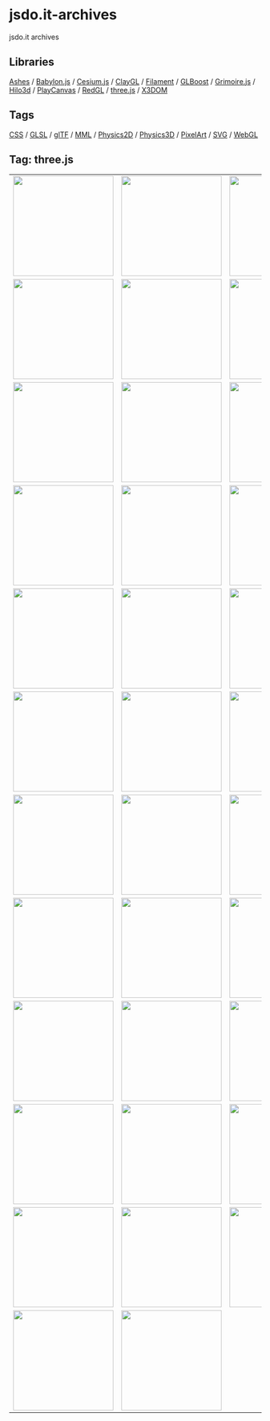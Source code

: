 # jsdo.it-archives
jsdo.it archives

## Libraries

[Ashes](../ashes) / [Babylon.js](../babylon.js) / [Cesium.js](../cesium.js) / [ClayGL](../claygl) / [Filament](../filament) / [GLBoost](../glboost)  / [Grimoire.js](../grimoire.js) / [Hilo3d](../hilo3d) / [PlayCanvas](../playcanvas) / [RedGL](../redgl) / [three.js](../three.js) / [X3DOM](../x3dom)

## Tags

[CSS](../css) / [GLSL](../glsl) / [glTF](../gltf) / [MML](../mml) / [Physics2D](../physics2d) / [Physics3D](../physics3d) / [PixelArt](../pixelart) / [SVG](../svg) / [WebGL](../webgl)

## Tag: three.js

<table>
<tr>
<td><a href="https://cx20.github.io/jsdo.it-archives/cx20/yCyD" alt="[WebGL] three.js を試してみるテスト（BufferGeometry編）"><img src="https://cx20.github.io/jsdo.it-archives/screenshot/yCyD.jpg" width="200" height="200"></a></td>
<td><a href="https://cx20.github.io/jsdo.it-archives/cx20/vryW" alt="[WebGL] three.js を試してみるテスト（BufferGeometry編）（その２）"><img src="https://cx20.github.io/jsdo.it-archives/screenshot/vryW.jpg" width="200" height="200"></a></td>
<td><a href="https://cx20.github.io/jsdo.it-archives/cx20/yv6Z" alt="[WebGL] three.js を試してみるテスト（BufferGeometry編）（その３）"><img src="https://cx20.github.io/jsdo.it-archives/screenshot/yv6Z.jpg" width="200" height="200"></a></td>
<td><a href="https://cx20.github.io/jsdo.it-archives/cx20/2XDY" alt="[WebGL] three.js を試してみるテスト（BufferGeometry編）（その４）"><img src="https://cx20.github.io/jsdo.it-archives/screenshot/2XDY.jpg" width="200" height="200"></a></td>
</tr>
<tr>
<td><a href="https://cx20.github.io/jsdo.it-archives/cx20/0Gs9" alt="[WebGL] three.js を試してみるテスト（InstancedBuffer編）"><img src="https://cx20.github.io/jsdo.it-archives/screenshot/0Gs9.jpg" width="200" height="200"></a></td>
<td><a href="https://cx20.github.io/jsdo.it-archives/cx20/SdG0" alt="[WebGL] three.js を試してみるテスト（InstancedBuffer編）（その２）"><img src="https://cx20.github.io/jsdo.it-archives/screenshot/SdG0.jpg" width="200" height="200"></a></td>
<td><a href="https://cx20.github.io/jsdo.it-archives/cx20/GXkN" alt="[WebGL] three.js を試してみるテスト（InstancedBuffer編）（その２改）"><img src="https://cx20.github.io/jsdo.it-archives/screenshot/GXkN.jpg" width="200" height="200"></a></td>
<td><a href="https://cx20.github.io/jsdo.it-archives/cx20/qCj1" alt="[WebGL] three.js を試してみるテスト（InstancedBuffer編）（その３）"><img src="https://cx20.github.io/jsdo.it-archives/screenshot/qCj1.jpg" width="200" height="200"></a></td>
</tr>
<tr>
<td><a href="https://cx20.github.io/jsdo.it-archives/cx20/gMdU" alt="[WebGL] three.js で glTF 2.0形式のデータを表示してみるテスト"><img src="https://cx20.github.io/jsdo.it-archives/screenshot/gMdU.jpg" width="200" height="200"></a></td>
<td><a href="https://cx20.github.io/jsdo.it-archives/cx20/K0k6" alt="[WebGL] three.js で glTF 2.0形式のデータを表示してみるテスト（その２）"><img src="https://cx20.github.io/jsdo.it-archives/screenshot/K0k6.jpg" width="200" height="200"></a></td>
<td><a href="https://cx20.github.io/jsdo.it-archives/cx20/6vRt" alt="[WebGL] three.js で glTF 2.0形式のデータを表示してみるテスト（その３改）（修正後）"><img src="https://cx20.github.io/jsdo.it-archives/screenshot/6vRt.jpg" width="200" height="200"></a></td>
<td><a href="https://cx20.github.io/jsdo.it-archives/cx20/waIx" alt="[WebGL] three.js で glTF 2.0形式のデータを表示してみるテスト（その４）"><img src="https://cx20.github.io/jsdo.it-archives/screenshot/waIx.jpg" width="200" height="200"></a></td>
</tr>
<tr>
<td><a href="https://cx20.github.io/jsdo.it-archives/cx20/ahsW" alt="[WebGL] three.js で glTF 2.0形式のデータを表示してみるテスト（その５）"><img src="https://cx20.github.io/jsdo.it-archives/screenshot/ahsW.jpg" width="200" height="200"></a></td>
<td><a href="https://cx20.github.io/jsdo.it-archives/cx20/SMjx" alt="[WebGL] three.js で glTF 2.0形式のデータを表示してみるテスト（その６）"><img src="https://cx20.github.io/jsdo.it-archives/screenshot/SMjx.jpg" width="200" height="200"></a></td>
<td><a href="https://cx20.github.io/jsdo.it-archives/cx20/4r5U" alt="[WebGL] three.js で glTF 2.0形式のデータを表示してみるテスト（その６改2）"><img src="https://cx20.github.io/jsdo.it-archives/screenshot/4r5U.jpg" width="200" height="200"></a></td>
<td><a href="https://cx20.github.io/jsdo.it-archives/cx20/qugw" alt="[WebGL] three.js で glTF 2.0形式のデータを表示してみるテスト（その８）"><img src="https://cx20.github.io/jsdo.it-archives/screenshot/qugw.jpg" width="200" height="200"></a></td>
</tr>
<tr>
<td><a href="https://cx20.github.io/jsdo.it-archives/cx20/Cnr2" alt="[WebGL] three.js で glTF 2.0形式のデータを表示してみるテスト（その８改）"><img src="https://cx20.github.io/jsdo.it-archives/screenshot/Cnr2.jpg" width="200" height="200"></a></td>
<td><a href="https://cx20.github.io/jsdo.it-archives/cx20/EJ3c" alt="[WebGL] three.js で glTF 2.0形式のデータを表示してみるテスト（その９改2）（調整中）"><img src="https://cx20.github.io/jsdo.it-archives/screenshot/EJ3c.jpg" width="200" height="200"></a></td>
<td><a href="https://cx20.github.io/jsdo.it-archives/cx20/mrOD" alt="[WebGL] three.js で glTF 2.0形式のデータを表示してみるテスト（その１０）（調整中）"><img src="https://cx20.github.io/jsdo.it-archives/screenshot/mrOD.jpg" width="200" height="200"></a></td>
<td><a href="https://cx20.github.io/jsdo.it-archives/cx20/UqP9" alt="[WebGL] three.js で glTF 2.0形式のデータを表示してみるテスト（その１１）（調整中）"><img src="https://cx20.github.io/jsdo.it-archives/screenshot/UqP9.jpg" width="200" height="200"></a></td>
</tr>
<tr>
<td><a href="https://cx20.github.io/jsdo.it-archives/cx20/abdM" alt="[WebGL] three.js で glTF 2.0形式のデータを表示してみるテスト（その１２）（調整中）"><img src="https://cx20.github.io/jsdo.it-archives/screenshot/abdM.jpg" width="200" height="200"></a></td>
<td><a href="https://cx20.github.io/jsdo.it-archives/cx20/Wrcg" alt="[WebGL] three.js で glTF 2.0形式のデータを表示してみるテスト（その１３）（調整中）"><img src="https://cx20.github.io/jsdo.it-archives/screenshot/Wrcg.jpg" width="200" height="200"></a></td>
<td><a href="https://cx20.github.io/jsdo.it-archives/cx20/0kU1" alt="[WebGL] three.js で glTF 2.0形式のデータを表示してみるテスト（その１４）（調整中）"><img src="https://cx20.github.io/jsdo.it-archives/screenshot/0kU1.jpg" width="200" height="200"></a></td>
<td><a href="https://cx20.github.io/jsdo.it-archives/cx20/IviI" alt="[WebGL] three.js で glTF 2.0形式のデータを表示してみるテスト（その１５）（調整中）"><img src="https://cx20.github.io/jsdo.it-archives/screenshot/IviI.jpg" width="200" height="200"></a></td>
</tr>
<tr>
<td><a href="https://cx20.github.io/jsdo.it-archives/cx20/SdDr" alt="[WebGL] three.js で glTF 2.0形式のデータを表示してみるテスト（その１６）（調整中）"><img src="https://cx20.github.io/jsdo.it-archives/screenshot/SdDr.jpg" width="200" height="200"></a></td>
<td><a href="https://cx20.github.io/jsdo.it-archives/cx20/YbBj" alt="[WebGL] three.js で glTF 2.0形式のデータを表示してみるテスト（その１７）（調整中）"><img src="https://cx20.github.io/jsdo.it-archives/screenshot/YbBj.jpg" width="200" height="200"></a></td>
<td><a href="https://cx20.github.io/jsdo.it-archives/cx20/CJd3" alt="[WebGL] three.js で glTF 2.0形式のデータを表示してみるテスト（その１８）（調整中）"><img src="https://cx20.github.io/jsdo.it-archives/screenshot/CJd3.jpg" width="200" height="200"></a></td>
<td><a href="https://cx20.github.io/jsdo.it-archives/cx20/84wX" alt="[WebGL] three.js で glTF 2.0形式のデータを表示してみるテスト（その１９）（調整中）"><img src="https://cx20.github.io/jsdo.it-archives/screenshot/84wX.jpg" width="200" height="200"></a></td>
</tr>
<tr>
<td><a href="https://cx20.github.io/jsdo.it-archives/cx20/gykb" alt="[WebGL] three.js で glTF 2.0形式のデータを表示してみるテスト（その２０）（調整中）"><img src="https://cx20.github.io/jsdo.it-archives/screenshot/gykb.jpg" width="200" height="200"></a></td>
<td><a href="https://cx20.github.io/jsdo.it-archives/cx20/aq1x" alt="[WebGL] three.js で glTF 2.0形式のデータを表示してみるテスト（その２１）（調整中）"><img src="https://cx20.github.io/jsdo.it-archives/screenshot/aq1x.jpg" width="200" height="200"></a></td>
<td><a href="https://cx20.github.io/jsdo.it-archives/cx20/gtTA" alt="[WebGL] three.js で glTF 2.0形式のデータを表示してみるテスト（その２２）（調整中）"><img src="https://cx20.github.io/jsdo.it-archives/screenshot/gtTA.jpg" width="200" height="200"></a></td>
<td><a href="https://cx20.github.io/jsdo.it-archives/cx20/mvgp" alt="[WebGL] three.jsで PBR を試してみるテスト（glTF編）（調整中）"><img src="https://cx20.github.io/jsdo.it-archives/screenshot/mvgp.jpg" width="200" height="200"></a></td>
</tr>
<tr>
<td><a href="https://cx20.github.io/jsdo.it-archives/cx20/78Dn" alt="Three.js で地球を表示させてみるテスト"><img src="https://cx20.github.io/jsdo.it-archives/screenshot/78Dn.jpg" width="200" height="200"></a></td>
<td><a href="https://cx20.github.io/jsdo.it-archives/cx20/vcVy" alt="Three.js で月を表示させてみるテスト"><img src="https://cx20.github.io/jsdo.it-archives/screenshot/vcVy.jpg" width="200" height="200"></a></td>
<td><a href="https://cx20.github.io/jsdo.it-archives/cx20/AFvB" alt="Three.js で火星を表示させてみるテスト"><img src="https://cx20.github.io/jsdo.it-archives/screenshot/AFvB.jpg" width="200" height="200"></a></td>
<td><a href="https://cx20.github.io/jsdo.it-archives/cx20/OKaP" alt="Three.js で火星をテラフォーミングしてみるテスト"><img src="https://cx20.github.io/jsdo.it-archives/screenshot/OKaP.jpg" width="200" height="200"></a></td>
</tr>
<tr>
<td><a href="https://cx20.github.io/jsdo.it-archives/cx20/WVby" alt="Three.js で金星を表示させてみるテスト"><img src="https://cx20.github.io/jsdo.it-archives/screenshot/WVby.jpg" width="200" height="200"></a></td>
<td><a href="https://cx20.github.io/jsdo.it-archives/cx20/k68D" alt="Three.js で木星を表示させてみるテスト"><img src="https://cx20.github.io/jsdo.it-archives/screenshot/k68D.jpg" width="200" height="200"></a></td>
<td><a href="https://cx20.github.io/jsdo.it-archives/cx20/0h13" alt="Three.js で木星を表示させてみるテスト（その２）"><img src="https://cx20.github.io/jsdo.it-archives/screenshot/0h13.jpg" width="200" height="200"></a></td>
<td><a href="https://cx20.github.io/jsdo.it-archives/cx20/KavT" alt="Three.js でイオの内部構造を表示させてみるテスト（改）"><img src="https://cx20.github.io/jsdo.it-archives/screenshot/KavT.jpg" width="200" height="200"></a></td>
</tr>
<tr>
<td><a href="https://cx20.github.io/jsdo.it-archives/cx20/Aw5C" alt="Three.js でエウロパの内部構造を表示させてみるテスト"><img src="https://cx20.github.io/jsdo.it-archives/screenshot/Aw5C.jpg" width="200" height="200"></a></td>
<td><a href="https://cx20.github.io/jsdo.it-archives/cx20/ensQ" alt="Three.js で太陽を表示させてみるテスト"><img src="https://cx20.github.io/jsdo.it-archives/screenshot/ensQ.jpg" width="200" height="200"></a></td>
<td><a href="https://cx20.github.io/jsdo.it-archives/cx20/APid" alt="Three.js で太陽を表示させてみるテスト（その２）"><img src="https://cx20.github.io/jsdo.it-archives/screenshot/APid.jpg" width="200" height="200"></a></td>
<td><a href="https://cx20.github.io/jsdo.it-archives/cx20/qzhR" alt="Three.js でグランドキャニオンを表示させてみるテスト"><img src="https://cx20.github.io/jsdo.it-archives/screenshot/qzhR.jpg" width="200" height="200"></a></td>
</tr>
<tr>
<td><a href="https://cx20.github.io/jsdo.it-archives/cx20/u4aV" alt="Three.js で月のクレーターを表示させてみるテスト"><img src="https://cx20.github.io/jsdo.it-archives/screenshot/u4aV.jpg" width="200" height="200"></a></td>
<td><a href="https://cx20.github.io/jsdo.it-archives/cx20/gsO2" alt="月のクレーターにボールを落下させてみるテスト"><img src="https://cx20.github.io/jsdo.it-archives/screenshot/gsO2.jpg" width="200" height="200"></a></td>
<td></td>
<td></td>
</tr>
</table>
